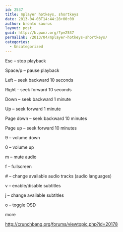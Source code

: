```yaml
---
id: 2537
title: mplayer hotkeys, shortkeys
date: 2013-04-03T14:44:28+00:00
author: bronto saurus
layout: post
guid: http://b.pwnz.org/?p=2537
permalink: /2013/04/mplayer-hotkeys-shortkeys/
categories:
  - Uncategorized
---
```

Esc &#8211; stop playback
  
Space/p &#8211; pause playback
  
Left &#8211; seek backward 10 seconds
  
Right &#8211; seek forward 10 seconds
  
Down &#8211; seek backward 1 minute
  
Up &#8211; seek forward 1 minute
  
Page down &#8211; seek backward 10 minutes
  
Page up &#8211; seek forward 10 minutes
  
9 &#8211; volume down
  
0 &#8211; volume up
  
m &#8211; mute audio
  
f &#8211; fullscreen
  
\# &#8211; change available audio tracks (audio languages)
  
v &#8211; enable/disable subtitles
  
j &#8211; change available subtitles
  
o &#8211; toggle OSD

more
  
<http://crunchbang.org/forums/viewtopic.php?id=20178>
